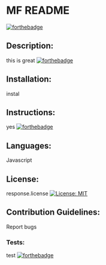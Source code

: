 # MF README 
 [![forthebadge](https://forthebadge.com/images/badges/made-with-markdown.svg)](https://forthebadge.com)
 ## Description: 
 this is great 
 [![forthebadge](https://forthebadge.com/images/badges/for-you.svg)](https://forthebadge.com) 
 ## Installation: 
 instal 
 ## Instructions: 
 yes [![forthebadge](https://forthebadge.com/images/badges/uses-badges.svg)](https://forthebadge.com) 
 ## Languages: 
 Javascript
 ## License: 
 response.license
 [![License: MIT](https://img.shields.io/badge/License-MIT-yellow.svg)](https://opensource.org/licenses/MIT) 
 ## Contribution Guidelines: 
 Report bugs
 ### Tests: 
 test 
 [![forthebadge](https://forthebadge.com/images/badges/powered-by-electricity.svg)](https://forthebaadge.com)